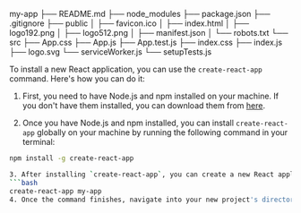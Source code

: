 
my-app
├── README.md
├── node_modules
├── package.json
├── .gitignore
├── public
│   ├── favicon.ico
│   ├── index.html
│   ├── logo192.png
│   ├── logo512.png
│   ├── manifest.json
│   └── robots.txt
└── src
    ├── App.css
    ├── App.js
    ├── App.test.js
    ├── index.css
    ├── index.js
    ├── logo.svg
    └── serviceWorker.js
    └── setupTests.js

To install a new React application, you can use the `create-react-app` command. Here's how you can do it:

1. First, you need to have Node.js and npm installed on your machine. If you don't have them installed, you can download them from [here](https://nodejs.org/en/download/).

2. Once you have Node.js and npm installed, you can install `create-react-app` globally on your machine by running the following command in your terminal:
```bash
npm install -g create-react-app

3. After installing `create-react-app`, you can create a new React application by running the following command in your terminal:
```bash
create-react-app my-app
4. Once the command finishes, navigate into your new project's directory using the following command:
